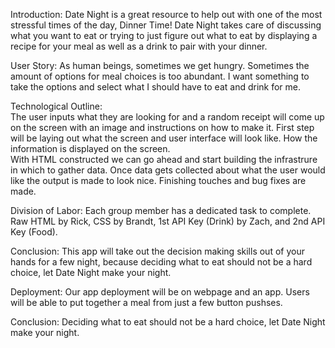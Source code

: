 Introduction: 
Date Night is a great resource to help out with one of the most stressful times of the day, Dinner Time! Date Night takes care of discussing what you want to eat or trying to just figure out what to eat by displaying a recipe for your meal as well as a drink to pair with your dinner.


User Story:	
As human beings, sometimes we get hungry. Sometimes the amount of options for meal choices is too abundant. I want something to take the options and select what I should have to eat and drink for me.


Technological Outline:	
The user inputs what they are looking for and a random receipt will come up on the screen with an image and instructions on how to make it. 
First step will be laying out what the screen and user interface will look like.  How the information is displayed on the screen.  
With HTML constructed we can go ahead and start building the infrastrure in which to gather data. 
Once data gets collected about what the user would like the output is made to look nice.
Finishing touches and bug fixes are made. 

Division of Labor:
Each group member has a dedicated task to complete.  Raw HTML by Rick, CSS by Brandt, 1st API Key (Drink) by Zach, and 2nd API Key (Food).


Conclusion:
This app will take out the decision making skills out of your hands for a few night, because deciding what to eat should not be a hard choice, let Date Night make your night.

Deployment:
Our app deployment will be on webpage and an app.  Users will be able to put together a meal from just a few button pushses. 

Conclusion: 
Deciding what to eat should not be a hard choice, let Date Night make your night.

